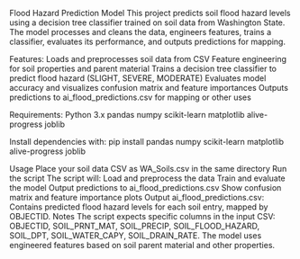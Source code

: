 Flood Hazard Prediction Model
This project predicts soil flood hazard levels using a decision tree classifier trained on soil data from Washington State. The model processes and cleans the data, engineers features, trains a classifier, evaluates its performance, and outputs predictions for mapping.

Features:
  Loads and preprocesses soil data from CSV
  Feature engineering for soil properties and parent material
  Trains a decision tree classifier to predict flood hazard (SLIGHT, SEVERE, MODERATE)
  Evaluates model accuracy and visualizes confusion matrix and feature importances
  Outputs predictions to ai_flood_predictions.csv for mapping or other uses

Requirements:
  Python 3.x
  pandas
  numpy
  scikit-learn
  matplotlib
  alive-progress
  joblib
  
Install dependencies with:
  pip install pandas numpy scikit-learn matplotlib alive-progress joblib

Usage
  Place your soil data CSV as WA_Soils.csv in the same directory
  Run the script
  The script will:
    Load and preprocess the data
    Train and evaluate the model
    Output predictions to ai_flood_predictions.csv
    Show confusion matrix and feature importance plots
Output
  ai_flood_predictions.csv: Contains predicted flood hazard levels for each soil entry, mapped by OBJECTID.
Notes
  The script expects specific columns in the input CSV: OBJECTID, SOIL_PRNT_MAT, SOIL_PRECIP, SOIL_FLOOD_HAZARD, SOIL_DPT, SOIL_WATER_CAPY, SOIL_DRAIN_RATE.
  The model uses engineered features based on soil parent material and other properties.
